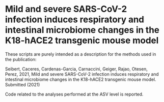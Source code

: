 # Mild and severe SARS-CoV-2 infection induces respiratory and intestinal microbiome changes in the K18-hACE2 transgenic mouse model

These scripts are purely intended as a description for the methods used in the publication:

Seibert, Caceres, Cardenas-Garcia, Carnaccini, Geiger, Rajao, Otesen, Perez, 2021, Mild and severe SARS-CoV-2 infection induces respiratory and intestinal microbiome changes in the K18-hACE2 transgenic mouse model. Submitted (2021)

Code related to the analyses performed at the ASV level is reported.
